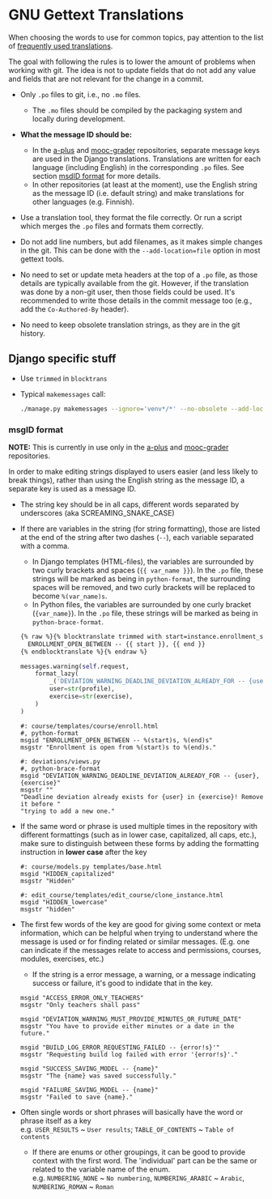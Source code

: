 # GNU Gettext Translations

When choosing the words to use for common topics,
pay attention to the list of [frequently used translations](../../frequently_used_translations.md).

The goal with following the rules is to lower the amount of problems when working with git.
The idea is not to update fields that do not add any value and fields that are not relevant for the change in a commit.

* Only `.po` files to git, i.e., no `.mo` files.

  * The `.mo` files should be compiled by the packaging system and locally during development.

* **What the message ID should be:**

  * In the [a-plus](https://github.com/apluslms/a-plus) and [mooc-grader](https://github.com/apluslms/mooc-grader) repositories, separate message keys are used in the Django translations.
    Translations are written for each language (including English) in the corresponding `.po` files.
    See section [msdID format](#msgid-format) for more details.
  * In other repositories (at least at the moment), use the English string as the message ID (i.e. default string) and make translations for other languages (e.g. Finnish).

* Use a translation tool, they format the file correctly.
  Or run a script which merges the `.po` files and formats them correctly.
* Do not add line numbers, but add filenames, as it makes simple changes in the git.
  This can be done with the `--add-location=file` option in most gettext tools.
* No need to set or update meta headers at the top of a `.po` file, as those details are typically available from the git.
  However, if the translation was done by a non-git user, then those fields could be used.
  It's recommended to write those details in the commit message too (e.g., add the `Co-Authored-By` header).
* No need to keep obsolete translation strings, as they are in the git history.


## Django specific stuff

* Use `trimmed` in `blocktrans`
* Typical `makemessages` call:

  ```sh
  ./manage.py makemessages --ignore='venv*/*' --no-obsolete --add-location file --all
  ```


### msgID format

**NOTE:** This is currently in use only in the [a-plus](https://github.com/apluslms/a-plus) and [mooc-grader](https://github.com/apluslms/mooc-grader) repositories.

In order to make editing strings displayed to users easier (and less likely to break things), rather than using the English string as the message ID, a separate key is used as a message ID.

* The string key should be in all caps, different words separated by underscores (aka SCREAMING_SNAKE_CASE)
* If there are variables in the string (for string formatting), those are listed at the end of the string after two dashes (`--`), each variable separated with a comma.

  * In Django templates (HTML-files), the variables are surrounded by two curly brackets and spaces (`{{ var_name }}`).
    In the `.po` file, these strings will be marked as being in `python-format`, the surrounding spaces will be removed, and two curly brackets will be replaced to become `%(var_name)s`.
  * In Python files, the variables are surrounded by one curly bracket (`{var_name}`).
    In the `.po` file, these strings will be marked as being in `python-brace-format`.

  ```html
  {% raw %}{% blocktranslate trimmed with start=instance.enrollment_start end=instance.enrollment_end %}
    ENROLLMENT_OPEN_BETWEEN -- {{ start }}, {{ end }}
  {% endblocktranslate %}{% endraw %}
  ```

  ```python
  messages.warning(self.request,
      format_lazy(
          _('DEVIATION_WARNING_DEADLINE_DEVIATION_ALREADY_FOR -- {user}, {exercise}'),
          user=str(profile),
          exercise=str(exercise),
      )
  )
  ```

  ```po
  #: course/templates/course/enroll.html
  #, python-format
  msgid "ENROLLMENT_OPEN_BETWEEN -- %(start)s, %(end)s"
  msgstr "Enrollment is open from %(start)s to %(end)s."

  #: deviations/views.py
  #, python-brace-format
  msgid "DEVIATION_WARNING_DEADLINE_DEVIATION_ALREADY_FOR -- {user}, {exercise}"
  msgstr ""
  "Deadline deviation already exists for {user} in {exercise}! Remove it before "
  "trying to add a new one."
  ```

* If the same word or phrase is used multiple times in the repository with different formattings (such as in lower case, capitalized, all caps, etc.), make sure to distinguish between these forms by adding the formatting instruction in **lower case** after the key

  ```po
  #: course/models.py templates/base.html
  msgid "HIDDEN_capitalized"
  msgstr "Hidden"

  #: edit_course/templates/edit_course/clone_instance.html
  msgid "HIDDEN_lowercase"
  msgstr "hidden"
  ```

* The first few words of the key are good for giving some context or meta information, which can be helpful when trying to understand where the message is used or for finding related or similar messages.
  (E.g. one can indicate if the messages relate to access and permissions, courses, modules, exercises, etc.)
  * If the string is a error message, a warning, or a message indicating success or failure, it's good to indidate that in the key.

  ```po
  msgid "ACCESS_ERROR_ONLY_TEACHERS"
  msgstr "Only teachers shall pass"

  msgid "DEVIATION_WARNING_MUST_PROVIDE_MINUTES_OR_FUTURE_DATE"
  msgstr "You have to provide either minutes or a date in the future."

  msgid "BUILD_LOG_ERROR_REQUESTING_FAILED -- {error!s}'"
  msgstr "Requesting build log failed with error '{error!s}'."

  msgid "SUCCESS_SAVING_MODEL -- {name}"
  msgstr "The {name} was saved successfully."

  msgid "FAILURE_SAVING_MODEL -- {name}"
  msgstr "Failed to save {name}."
  ```

* Often single words or short phrases will basically have the word or phrase itself as a key  
  e.g. `USER_RESULTS` ~ `User results`; `TABLE_OF_CONTENTS` ~ `Table of contents`
  * If there are enums or other groupings, it can be good to provide context with the first word.
    The 'individual' part can be the same or related to the variable name of the enum.  
    e.g. `NUMBERING_NONE` ~ `No numbering`, `NUMBERING_ARABIC` ~ `Arabic`, `NUMBERING_ROMAN` ~ `Roman`
